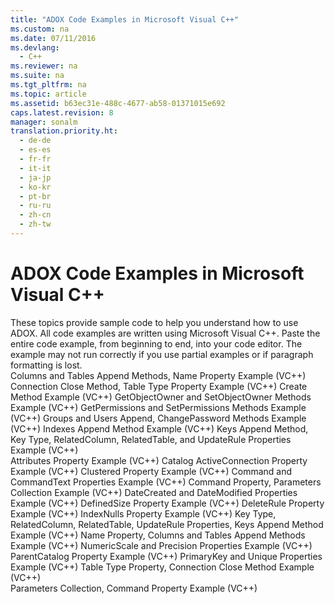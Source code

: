 ```yaml
---
title: "ADOX Code Examples in Microsoft Visual C++"
ms.custom: na
ms.date: 07/11/2016
ms.devlang: 
  - C++
ms.reviewer: na
ms.suite: na
ms.tgt_pltfrm: na
ms.topic: article
ms.assetid: b63ec31e-488c-4677-ab58-01371015e692
caps.latest.revision: 8
manager: sonalm
translation.priority.ht: 
  - de-de
  - es-es
  - fr-fr
  - it-it
  - ja-jp
  - ko-kr
  - pt-br
  - ru-ru
  - zh-cn
  - zh-tw
---
```

# ADOX Code Examples in Microsoft Visual C++
<?xml version="1.0" encoding="utf-8"?>
<developerReferenceWithoutSyntaxDocument xmlns="http://ddue.schemas.microsoft.com/authoring/2003/5" xmlns:xlink="http://www.w3.org/1999/xlink" xmlns:xsi="http://www.w3.org/2001/XMLSchema-instance" xsi:schemaLocation="http://ddue.schemas.microsoft.com/authoring/2003/5 http://dduestorage.blob.core.windows.net/ddueschema/developer.xsd">
  <introduction>
    <para>These topics provide sample code to help you understand how to use ADOX. All code examples are written using Microsoft Visual C++.</para>
    <alert class="note">
      <para>Paste the entire code example, from beginning to end, into your code editor. The example may not run correctly if you use partial examples or if paragraph formatting is lost.</para>
    </alert>
  </introduction>
  <section>
    <title>Methods</title>
    <content>
      <list class="bullet">
        <listItem>
          <para>
            <legacyLink xlink:href="2b6dfef9-bcdf-483d-a164-2fa3ec81a43f">Columns and Tables Append Methods, Name Property Example (VC++)</legacyLink>
          </para>
        </listItem>
        <listItem>
          <para>
            <legacyLink xlink:href="d0e250aa-fc57-4fd3-9610-d64f50c5507f">Connection Close Method, Table Type Property Example (VC++)</legacyLink>
          </para>
        </listItem>
        <listItem>
          <para>
            <legacyLink xlink:href="57fcb0eb-5d40-4ad4-996d-380732de8a3d">Create Method Example (VC++)</legacyLink>
          </para>
        </listItem>
        <listItem>
          <para>
            <legacyLink xlink:href="f5f2aa4b-d790-458f-9e70-1643e3e203b2">GetObjectOwner and SetObjectOwner Methods Example (VC++)</legacyLink>
          </para>
        </listItem>
        <listItem>
          <para>
            <legacyLink xlink:href="8c75d547-d3d7-44c4-b7de-eead5d11b92e">GetPermissions and SetPermissions Methods Example (VC++)</legacyLink>
          </para>
        </listItem>
        <listItem>
          <para>
            <legacyLink xlink:href="7e7067d0-6405-4c09-bff3-b1c2f2d783e0">Groups and Users Append, ChangePassword Methods Example (VC++)</legacyLink>
          </para>
        </listItem>
        <listItem>
          <para>
            <legacyLink xlink:href="33c559c4-4db7-4850-9309-2743a7ae5521">Indexes Append Method Example (VC++)</legacyLink>
          </para>
        </listItem>
        <listItem>
          <para>
            <legacyLink xlink:href="28495b8f-18dc-482c-995d-a120f6ae2006">Keys Append Method, Key Type, RelatedColumn, RelatedTable, and UpdateRule Properties Example (VC++)</legacyLink>
          </para>
        </listItem>
      </list>
    </content>
  </section>
  <section>
    <title>Properties</title>
    <content>
      <list class="bullet">
        <listItem>
          <para>
            <legacyLink xlink:href="1057b57b-5ace-4830-9a20-562e88aeef86">Attributes Property Example (VC++)</legacyLink>
          </para>
        </listItem>
        <listItem>
          <para>
            <legacyLink xlink:href="518905a9-6044-4194-af6c-84952d95939d">Catalog ActiveConnection Property Example (VC++)</legacyLink>
          </para>
        </listItem>
        <listItem>
          <para>
            <legacyLink xlink:href="b993e357-3e2e-48a7-a627-76909160c97f">Clustered Property Example (VC++)</legacyLink>
          </para>
        </listItem>
        <listItem>
          <para>
            <legacyLink xlink:href="5a007b9a-be11-4fba-96db-6252993f97b8">Command and CommandText Properties Example (VC++)</legacyLink>
          </para>
        </listItem>
        <listItem>
          <para>
            <legacyLink xlink:href="8636fa08-b3db-4e9a-a918-585e76dd59c8">Command Property, Parameters Collection Example (VC++)</legacyLink>
          </para>
        </listItem>
        <listItem>
          <para>
            <legacyLink xlink:href="b964beee-83c7-4f91-8255-3ba864c9adfd">DateCreated and DateModified Properties Example (VC++)</legacyLink>
          </para>
        </listItem>
        <listItem>
          <para>
            <legacyLink xlink:href="cc752ae4-58c4-4a7b-bfb2-0454e90fe2e7">DefinedSize Property Example (VC++)</legacyLink>
          </para>
        </listItem>
        <listItem>
          <para>
            <legacyLink xlink:href="7a1def31-2b6f-4542-aac3-ec35b54c89ef">DeleteRule Property Example (VC++)</legacyLink>
          </para>
        </listItem>
        <listItem>
          <para>
            <legacyLink xlink:href="ee407e03-4889-4a22-b031-ca542d637c96">IndexNulls Property Example (VC++)</legacyLink>
          </para>
        </listItem>
        <listItem>
          <para>
            <legacyLink xlink:href="28495b8f-18dc-482c-995d-a120f6ae2006">Key Type, RelatedColumn, RelatedTable, UpdateRule Properties, Keys Append Method Example (VC++)</legacyLink>
          </para>
        </listItem>
        <listItem>
          <para>
            <legacyLink xlink:href="2b6dfef9-bcdf-483d-a164-2fa3ec81a43f">Name Property, Columns and Tables Append Methods Example (VC++)</legacyLink>
          </para>
        </listItem>
        <listItem>
          <para>
            <legacyLink xlink:href="69653366-ebd7-4ff6-a654-761772223b0c">NumericScale and Precision Properties Example (VC++)</legacyLink>
          </para>
        </listItem>
        <listItem>
          <para>
            <legacyLink xlink:href="43ae202e-1972-4aab-9cc1-3b6612bad363">ParentCatalog Property Example (VC++)</legacyLink>
          </para>
        </listItem>
        <listItem>
          <para>
            <legacyLink xlink:href="d51814a2-ff7d-48ed-b719-99776da2091a">PrimaryKey and Unique Properties Example (VC++)</legacyLink>
          </para>
        </listItem>
        <listItem>
          <para>
            <legacyLink xlink:href="d0e250aa-fc57-4fd3-9610-d64f50c5507f">Table Type Property, Connection Close Method Example (VC++)</legacyLink>
          </para>
        </listItem>
      </list>
    </content>
  </section>
  <section>
    <title>Collections</title>
    <content>
      <list class="bullet">
        <listItem>
          <para>
            <legacyLink xlink:href="8636fa08-b3db-4e9a-a918-585e76dd59c8">Parameters Collection, Command Property Example (VC++)</legacyLink>
          </para>
        </listItem>
      </list>
    </content>
  </section>
  <relatedTopics />
</developerReferenceWithoutSyntaxDocument>